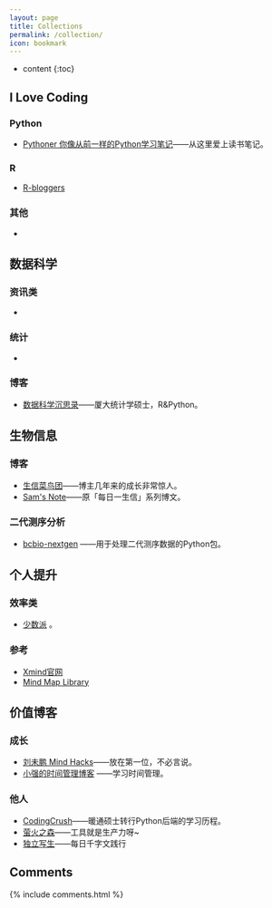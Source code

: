 ```yaml
---
layout: page
title: Collections
permalink: /collection/
icon: bookmark
---
```


* content
{:toc}




## I Love Coding

### Python
* [Pythoner 你像从前一样的Python学习笔记](http://www.pythoner.com/)——从这里爱上读书笔记。

### R
* [R-bloggers](https://www.r-bloggers.com/)

### 其他
* []()


## 数据科学

### 资讯类
* []()

### 统计
* []()

### 博客
* [数据科学沉思录](http://yphuang.github.io/)——厦大统计学硕士，R&Python。


## 生物信息

### 博客
* [生信菜鸟团](http://www.bio-info-trainee.com/)——博主几年来的成长非常惊人。
* [Sam's Note](http://qinqianshan.com/sample-page/)——原「每日一生信」系列博文。

### 二代测序分析
* [bcbio-nextgen](http://bcbio-nextgen.readthedocs.io/en/latest/index.html) ——用于处理二代测序数据的Python包。


## 个人提升

### 效率类
* [少数派](http://sspai.com/) 。

### 参考
* [Xmind官网](http://www.xmind.net/share/)
* [Mind Map Library](http://www.biggerplate.com/mindmap-library)

## 价值博客

### 成长
* [刘未鹏 Mind Hacks](http://mindhacks.cn/)——放在第一位，不必言说。
* [小强的时间管理博客](http://www.gtdlife.com/) ——学习时间管理。

### 他人
* [CodingCrush](http://codingcrush.me/)——暖通硕士转行Python后端的学习历程。
* [萤火之森](http://frankorz.com/)——工具就是生产力呀~
* [独立写生](http://www.cnfeat.com/)——每日千字文践行





## Comments

{% include comments.html %}
